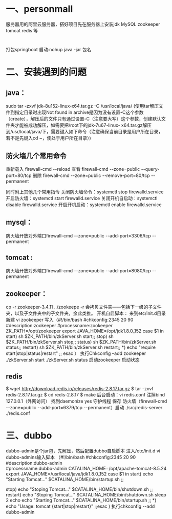 # 一、personmall
服务器用的阿里云服务器，搭好项目先在服务器上安装jdk MySQL zookeeper tomcat redis 等
#
打包springboot 启动:nohup java -jar 包名
# 二、安装遇到的问题
## java： 
sudo tar -zxvf jdk-8u152-linux-x64.tar.gz -C /usr/local/java/ 
(使用tar解压文件到指定目录时出现Not found in archive是因为没有设置-C这个参数（create），解压后的文件只有通过设置-C（注意要大写）这个参数，创建默认文件夹才能被成功解压，如需要把/root下的jdk-7u67-linux-
x64.tar.gz解压到/usr/local/java/下，需要键入如下命令（注意确保当前目录是用户所在目录，若不是先键入cd ~，使处于用户所在目录）)
## 防火墙几个常用命令
重新载入
firewall-cmd --reload
查看
firewall-cmd --zone=public --query-port=80/tcp
删除
firewall-cmd --zone=public --remove-port=80/tcp --permanent

同时附上其他几个常用指令
关闭防火墙命令：systemctl stop firewalld.service
开启防火墙：systemctl start firewalld.service
关闭开机自启动：systemctl disable firewalld.service
开启开机启动：systemctl enable firewalld.service
## mysql：
防火墙开放对外端口firewall-cmd --zone=public --add-port=3306/tcp --permanent
## tomcat :
防火墙开放对外端口firewall-cmd --zone=public --add-port=8080/tcp --permanent
## zookeeper：
cp -r zookeeper-3.4.11 ../zookeepe -r 会拷贝文件夹——包括下一级的子文件夹，以及子文件夹中的子文件夹，余此类推。
开机自启脚本：
来到etc/init.d目录
新建 vi zookeeper
写入（#!/bin/bash
   #chkconfig:2345 20 90
   #description:zookeeper
   #processname:zookeeper
   ZK_PATH=/opt/zookeeper
   export JAVA_HOME=/opt/jdk1.8.0_152
   case $1 in
            start) sh  $ZK_PATH/bin/zkServer.sh start;;
            stop)  sh  $ZK_PATH/bin/zkServer.sh stop;;
            status) sh  $ZK_PATH/bin/zkServer.sh status;;
            restart) sh $ZK_PATH/bin/zkServer.sh restart;;
            *)  echo "require start|stop|status|restart"  ;;
   esac
）
执行Chkconfig –add zookeeper
./zkServer.sh start ./zkServer.sh status 启动zookeeper 启动状态
## redis
$ wget http://download.redis.io/releases/redis-2.8.17.tar.gz
$ tar -zxvf redis-2.8.17.tar.gz
$ cd redis-2.8.17
$ make
后台启动：vi redis.conf	注掉bind 127.0.0.1（外网访问） 找到daemonize yes 守护线程 保存 防火墙（firewall-cmd --zone=public --add-port=6379/tcp --permanent）启动  ./src/redis-server ./redis.conf 
# 三、dubbo
dubbo-admin是个jar包，先解压，然后配置dubbo自启脚本
进入/etc/init.d vi dubbo-admins输入脚本
（#!/bin/bash
#chkconfig:2345 20 90
#description:dubbo-admin        
#processname:dubbo-admin
CATALINA_HOME=/opt/apache-tomcat-8.5.24
export JAVA_HOME=/usr/local/java/jdk1.8.0_152
case $1 in
start)
        echo "Starting Tomcat..."
        $CATALINA_HOME/bin/startup.sh
        ;;

stop)
        echo "Stoping Tomcat..."
        $CATALINA_HOME/bin/shutdown.sh
        ;;
restart)
        echo "Stoping Tomcat..."
        $CATALINA_HOME/bin/shutdown.sh
        sleep 2
        echo
        echo "Starting Tomcat..."
        $CATALINA_HOME/bin/startup.sh
        ;;
*)
        echo "Usage: tomcat {start|stop|restart}"
        ;;esac
        )
执行chkconfig --add dubbo-admin
